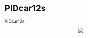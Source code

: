 # PIDcar12s
PIDcar12s
<p align="center">
  <img src="https://capsule-render.vercel.app/api?text="Hey Everyone!🕹️"&animation=fadeIn&type=waving&color=gradient&height=100"/>
</p>
